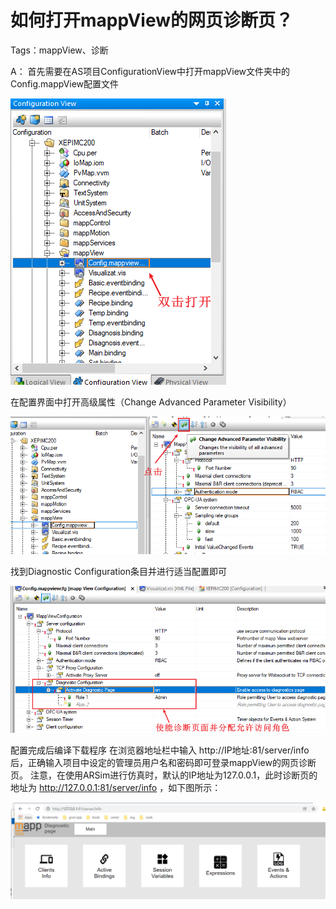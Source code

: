 # 如何打开mappView的网页诊断页？
Tags：mappView、诊断

A：
首先需要在AS项目ConfigurationView中打开mappView文件夹中的Config.mappView配置文件

![Img](./FILES/005如何打开mappView的网页诊断页？.md/img-20220530215926.png)

在配置界面中打开高级属性（Change Advanced Parameter Visibility）

![Img](./FILES/005如何打开mappView的网页诊断页？.md/img-20220530220135.png)

找到Diagnostic Configuration条目并进行适当配置即可

![Img](./FILES/005如何打开mappView的网页诊断页？.md/img-20220530220250.png)

配置完成后编译下载程序
在浏览器地址栏中输入 http://IP地址:81/server/info 后，正确输入项目中设定的管理员用户名和密码即可登录mappView的网页诊断页。
注意，在使用ARSim进行仿真时，默认的IP地址为127.0.0.1，此时诊断页的地址为 http://127.0.0.1:81/server/info ，如下图所示：

![Img](./FILES/005如何打开mappView的网页诊断页？.md/img-20220530004604.png)

